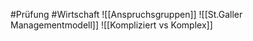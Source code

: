 #Prüfung #Wirtschaft 
![[Anspruchsgruppen]]
![[St.Galler Managementmodell]]
![[Kompliziert vs Komplex]]